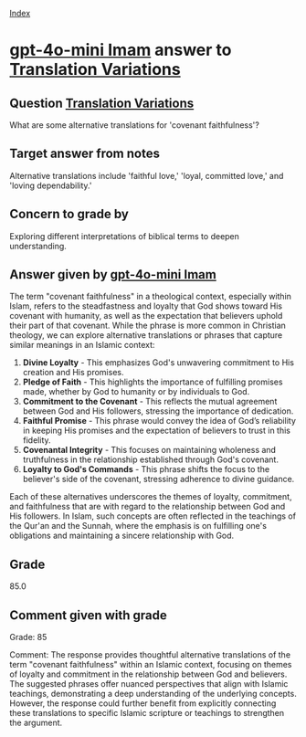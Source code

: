 
[Index](../../index.md)
# [gpt-4o-mini Imam](../../answering_models/gpt-4o-mini_Imam.md) answer to [Translation Variations](../../questions/Translation_Variations.md)

## Question [Translation Variations](../../questions/Translation_Variations.md)
What are some alternative translations for 'covenant faithfulness'?

## Target answer from notes
Alternative translations include 'faithful love,' 'loyal, committed love,' and 'loving dependability.'

## Concern to grade by
Exploring different interpretations of biblical terms to deepen understanding.

## Answer given by [gpt-4o-mini Imam](../../answering_models/gpt-4o-mini_Imam.md)
The term "covenant faithfulness" in a theological context, especially within Islam, refers to the steadfastness and loyalty that God shows toward His covenant with humanity, as well as the expectation that believers uphold their part of that covenant. While the phrase is more common in Christian theology, we can explore alternative translations or phrases that capture similar meanings in an Islamic context:

1. **Divine Loyalty** - This emphasizes God's unwavering commitment to His creation and His promises.
2. **Pledge of Faith** - This highlights the importance of fulfilling promises made, whether by God to humanity or by individuals to God.
3. **Commitment to the Covenant** - This reflects the mutual agreement between God and His followers, stressing the importance of dedication.
4. **Faithful Promise** - This phrase would convey the idea of God’s reliability in keeping His promises and the expectation of believers to trust in this fidelity.
5. **Covenantal Integrity** - This focuses on maintaining wholeness and truthfulness in the relationship established through God's covenant.
6. **Loyalty to God's Commands** - This phrase shifts the focus to the believer's side of the covenant, stressing adherence to divine guidance.

Each of these alternatives underscores the themes of loyalty, commitment, and faithfulness that are with regard to the relationship between God and His followers. In Islam, such concepts are often reflected in the teachings of the Qur'an and the Sunnah, where the emphasis is on fulfilling one's obligations and maintaining a sincere relationship with God.

## Grade
85.0

## Comment given with grade
Grade: 85

Comment: The response provides thoughtful alternative translations of the term "covenant faithfulness" within an Islamic context, focusing on themes of loyalty and commitment in the relationship between God and believers. The suggested phrases offer nuanced perspectives that align with Islamic teachings, demonstrating a deep understanding of the underlying concepts. However, the response could further benefit from explicitly connecting these translations to specific Islamic scripture or teachings to strengthen the argument.
